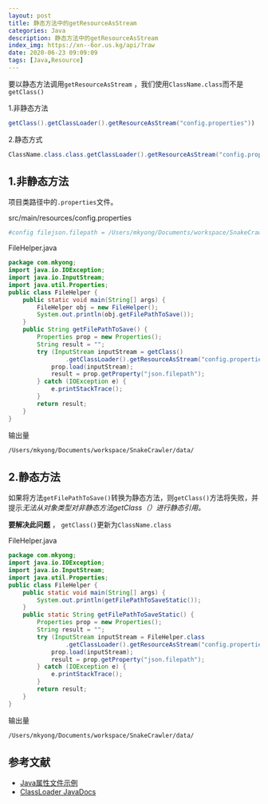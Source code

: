 ```yaml
---
layout: post
title: 静态方法中的getResourceAsStream
categories: Java
description: 静态方法中的getResourceAsStream
index_img: https://xn--6or.us.kg/api/?raw
date: 2020-06-23 09:09:09
tags: [Java,Resource]
---
```

要以静态方法调用`getResourceAsStream` ，我们使用`ClassName.class`而不是`getClass()`

1.非静态方法

```java
getClass().getClassLoader().getResourceAsStream("config.properties"))
```

2.静态方式

```java
ClassName.class.class.getClassLoader().getResourceAsStream("config.properties"))
```

## 1.非静态方法

项目类路径中的`.properties`文件。

src/main/resources/config.properties

```bash
#config filejson.filepath = /Users/mkyong/Documents/workspace/SnakeCrawler/data/
```

FileHelper.java

```java
package com.mkyong;
import java.io.IOException;
import java.io.InputStream;
import java.util.Properties;
public class FileHelper {
    public static void main(String[] args) {
        FileHelper obj = new FileHelper();
        System.out.println(obj.getFilePathToSave());
    }
    public String getFilePathToSave() {
        Properties prop = new Properties();
        String result = "";
        try (InputStream inputStream = getClass()
                .getClassLoader().getResourceAsStream("config.properties")) {
            prop.load(inputStream);
            result = prop.getProperty("json.filepath");
        } catch (IOException e) {
            e.printStackTrace();
        }
        return result; 
    }
}
```

输出量

```bash
/Users/mkyong/Documents/workspace/SnakeCrawler/data/
```

## 2.静态方法

如果将方法`getFilePathToSave()`转换为静态方法，则`getClass()`方法将失败，并提示*无法从对象类型对非静态方法getClass（）进行静态引用。*

**要解决此问题** ， `getClass()`更新为`ClassName.class`

FileHelper.java

```java
package com.mkyong;
import java.io.IOException;
import java.io.InputStream;
import java.util.Properties;
public class FileHelper { 
    public static void main(String[] args) {
        System.out.println(getFilePathToSaveStatic());
    }
    public static String getFilePathToSaveStatic() {
        Properties prop = new Properties();
        String result = "";
        try (InputStream inputStream = FileHelper.class	
                .getClassLoader().getResourceAsStream("config.properties")) {
            prop.load(inputStream);
            result = prop.getProperty("json.filepath");
        } catch (IOException e) { 
            e.printStackTrace();
        } 
        return result;
    }
}
```

输出量

```bash
/Users/mkyong/Documents/workspace/SnakeCrawler/data/
```

## 参考文献

*   [Java属性文件示例](https://blog.csdn.net/java/java-properties-file-examples/)
*   [ClassLoader JavaDocs](https://docs.oracle.com/javase/8/docs/api/java/lang/ClassLoader.html)